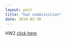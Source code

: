 ```yaml
---
layout: post
title: "hw2 submissition"
date: 2019-03-30
---
```

HW2 [click here]({{site.baseurl}}/assets/hw2.pdf)
